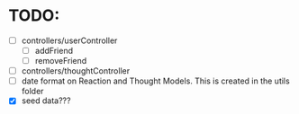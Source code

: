 # TODO:
- [ ] controllers/userController
    - [ ] addFriend
    - [ ] removeFriend
- [ ] controllers/thoughtController
- [ ] date format on Reaction and Thought Models. This is created in the utils folder
- [x] seed data???